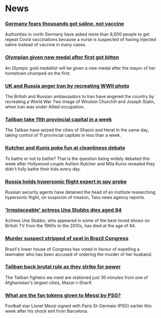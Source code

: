 # News
### [Germany fears thousands got saline, not vaccine](https://www.bbc.com/news/world-europe-58186032)
Authorities in north Germany have asked more than 8,000 people to get repeat Covid vaccinations because a nurse is suspected of having injected saline instead of vaccine in many cases.
### [Olympian given new medal after first got bitten](https://www.bbc.com/news/world-asia-58186002)
An Olympic gold medallist will be given a new medal after the mayor of her hometown chomped on the first.
### [UK and Russia anger Iran by recreating WWII photo](https://www.bbc.com/news/world-middle-east-58186006)
The British and Russian ambassadors to Iran have angered the country by recreating a World War Two image of Winston Churchill and Joseph Stalin, when Iran was under Allied occupation.
### [Taliban take 11th provincial capital in a week](https://www.bbc.com/news/world-asia-58184202)
The Taliban have seized the cities of Ghazni and Herat in the same day, taking control of 11 provincial capitals in less than a week.
### [Kutcher and Kunis poke fun at cleanliness debate](https://www.bbc.com/news/entertainment-arts-58184325)
To bathe or not to bathe? That is the question being widely debated this week after Hollywood couple Ashton Kutcher and Mila Kunis revealed they didn't fully bathe their kids every day.
### [Russia holds hypersonic flight expert in spy probe](https://www.bbc.com/news/world-europe-58186033)
Russian security agents have detained the head of an institute researching hypersonic flight, on suspicion of treason, Tass news agency reports.
### ['Irreplaceable' actress Una Stubbs dies aged 84](https://www.bbc.com/news/entertainment-arts-58190446)
Actress Una Stubbs, who appeared in some of the best-loved shows on British TV from the 1960s to the 2010s, has died at the age of 84.
### [Murder suspect stripped of seat in Brazil Congress](https://www.bbc.com/news/world-latin-america-58171370)
Brazil's lower house of Congress has voted in favour of expelling a lawmaker who has been accused of ordering the murder of her husband.  
### [Taliban back brutal rule as they strike for power](https://www.bbc.com/news/world-asia-58156772)
The Taliban fighters we meet are stationed just 30 minutes from one of Afghanistan's largest cities, Mazar-i-Sharif.
### [What are the fan tokens given to Messi by PSG?](https://www.bbc.com/news/world-58094912)
Football star Lionel Messi signed with Paris St-Germain (PSG) earlier this week after his shock exit from Barcelona. 

